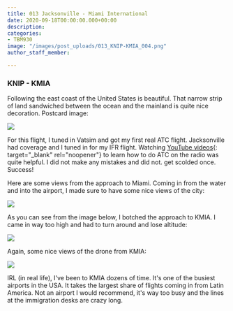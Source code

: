 ```yaml
---
title: 013 Jacksonville - Miami International
date: 2020-09-18T00:00:00.000+00:00
description: 
categories:
- TBM930
image: "/images/post_uploads/013_KNIP-KMIA_004.png"
author_staff_member: 

---
```

### KNIP - KMIA

Following the east coast of the United States is beautiful. That narrow strip of land sandwiched between the ocean and the mainland is quite nice decoration. Postcard image:

![](/images/post_uploads/013_KNIP-KMIA_003.png)

For this flight, I tuned in Vatsim and got my first real ATC flight. Jacksonville had coverage and I tuned in for my IFR flight. Watching [YouTube videos](https://www.youtube.com/watch?v=zBWVfz6GEgk){: target="_blank" rel="noopener"} to learn how to do ATC on the radio was quite helpful. I did not make any mistakes and did not. get scolded once. Success\!

Here are some views from the approach to Miami. Coming in from the water and into the airport, I made sure to have some nice views of the city:

![](/images/post_uploads/013_KNIP-KMIA_004.png)

As you can see from the image below, I botched the approach to KMIA. I came in way too high and had to turn around and lose altitude:

![](/images/post_uploads/013_KNIP-KMIA_005.png)

Again, some nice views of the drone from KMIA:

![](/images/post_uploads/013_KNIP-KMIA_006.png)

IRL (in real life), I've been to KMIA dozens of time. It's one of the busiest airports in the USA. It takes the largest share of flights coming in from Latin America. Not an airport I would recommend, it's way too busy and the lines at the immigration desks are crazy long.